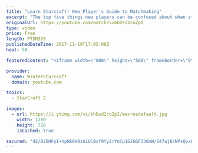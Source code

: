 ```yaml
---
title: "Learn Starcraft! New Player's Guide to Matchmaking"
excerpt: "The top five things new players can be confused about when starting off playing Starcraft 2!"
originalUrl: https://youtube.com/watch?v=bhDsd2coZpI
type: video
price: Free
length: PT5M33S
publishedDateTime: 2017-11-19T17:05:00Z
heat: 50

featuredContent: "<iframe width=\"800\" height=\"500\" frameborder=\"0\" src=\"https://www.youtube.com/embed/bhDsd2coZpI\" allow=\"accelerometer; autoplay; encrypted-media; gyroscope; picture-in-picture\" allowfullscreen></iframe>"

provider:
  name: WinterStarcraft
  domain: youtube.com

topics:
  - StarCraft 2

images:
  - url: https://i.ytimg.com/vi/bhDsd2coZpI/maxresdefault.jpg
    width: 1280
    height: 720
    isCached: true

secured: "4S/82DHFyI+hpHk0H8zA1UCBxf9Yy2rYnCp1GJGGF336mW/S47ajBrNPsQvx0XIiADO4NiZKXfUm8rYI1uhZIBTuzsCz5PhkKFVnfbxzbcKSIIZDTedN8g0RwlWuvfKuxQDFKlj3oN16QjX3aPbQzv8owl1nI11t1P+xAd5gp7q9PMMuCeHD40eTqtKAs1lr41N2K9avLyJtyLqgDgGcbdGe33EL9QaxsVi/F3Ce5xSWIkWjDcE3bOGjcm5hQamwqXgy+xKIHDSZ5b9QTnnVL4+gZOBjEZsobi+UVvEjgVcCaoAG3Wby2GPck55GOjle9YQTQezy/UUGJXF7o7Klf1abXTA3Dwtml86yqbZYEj+80A/iLfy78gv3bmsC6MRzXpzkWSFvt3eXqhpgF2TtytK8zTB/lWfBkGfitUwfbtg=;zDJIJzQYwvjOyrCYzDqcbg=="
---
```


